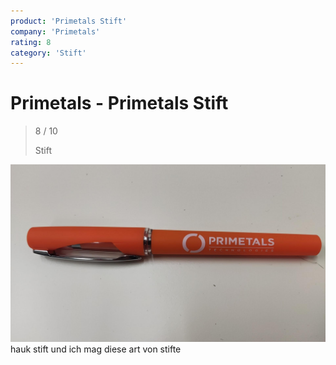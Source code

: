 ```yaml
---
product: 'Primetals Stift'
company: 'Primetals'
rating: 8
category: 'Stift'
---
```


# Primetals - Primetals Stift
>
> 8 / 10
>
> Stift

![Primetals Stift](assets\primetals-primetals-stift-376a327c-67da-46f9-ba43-c8b6773646d3.jpg)
hauk stift und ich mag diese art von stifte
